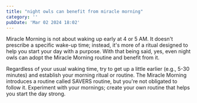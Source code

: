 ```yaml
---
title: "night owls can benefit from miracle morning"
category: ''
pubDate: 'Mar 02 2024 18:02'
---
```



Miracle Morning is not about waking up early at 4 or 5 AM. It doesn't prescribe a specific wake-up time; instead, it's more of a ritual designed to help you start your day with a purpose. With that being said, yes, even night owls can adopt the Miracle Morning routine and benefit from it.

Regardless of your usual waking time, try to get up a little earlier (e.g., 5-30 minutes) and establish your morning ritual or routine. The Miracle Morning introduces a routine called SAVERS routine, but you're not obligated to follow it. Experiment with your mornings; create your own routine that helps you start the day strong.